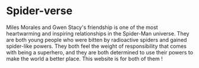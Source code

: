 # Spider-verse

Miles Morales and Gwen Stacy's friendship is one of the most heartwarming and inspiring relationships in the Spider-Man universe. They are both young people who were bitten by radioactive spiders and gained spider-like powers. They both feel the weight of responsibility that comes with being a superhero, and they are both determined to use their powers to make the world a better place. 
This website is for both of them !
